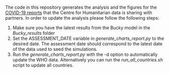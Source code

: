 The code in this repository generates the analysis and the figures for the [COVID-19 reports](https://drive.google.com/drive/u/1/folders/16FR8owccpfIm-tspdAa4YTEwPoZKHtvI) that the Centre for Humanitarian data is sharing with partners.
In order to update the analysis please follow the following steps:
1. Make sure you have the latest results from the Bucky model in the *Bucky_results* folder
2. Set the ASSESSMENT_DATE variable in *generate_charts_report.py* to the desired date. The assessment date should correspond to the latest date of the data used to seed the simulations.
3. Run the *generate_charts_report.py* with the -d option to automatically update the WHO data. Alternatively you can run the *run_all_countries.sh* script to update all countries.